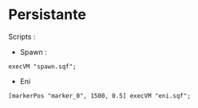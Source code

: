 # Persistante

Scripts :
* Spawn :
```sqf
execVM "spawn.sqf";
```
* Eni
```sqf
[markerPos "marker_0", 1500, 0.5] execVM "eni.sqf";
```
